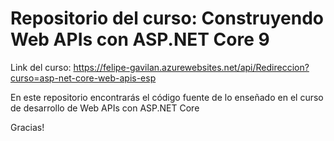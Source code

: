 # Repositorio del curso: Construyendo Web APIs con ASP.NET Core 9

Link del curso: https://felipe-gavilan.azurewebsites.net/api/Redireccion?curso=asp-net-core-web-apis-esp

En este repositorio encontrarás el código fuente de lo enseñado en el curso de desarrollo de Web APIs con ASP.NET Core

Gracias!
